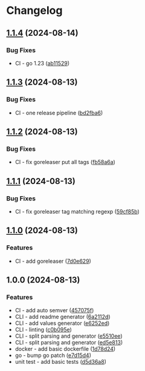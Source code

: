 # Changelog

## [1.1.4](https://github.com/danspts/helmdocs/compare/v1.1.3...v1.1.4) (2024-08-14)


### Bug Fixes

* CI - go 1.23 ([ab11529](https://github.com/danspts/helmdocs/commit/ab11529847304323647cbeca6a26a4d70c1e8fa6))

## [1.1.3](https://github.com/danspts/helmdocs/compare/v1.1.2...v1.1.3) (2024-08-13)


### Bug Fixes

* CI - one release pipeline ([bd2fba6](https://github.com/danspts/helmdocs/commit/bd2fba685b95efa3d7fe1593d6bb4b99e015afb4))

## [1.1.2](https://github.com/danspts/helmdocs/compare/v1.1.1...v1.1.2) (2024-08-13)


### Bug Fixes

* CI - fix goreleaser put all tags ([fb58a6a](https://github.com/danspts/helmdocs/commit/fb58a6a37ff012a07c2537c4349406d22216482d))

## [1.1.1](https://github.com/danspts/helmdocs/compare/v1.1.0...v1.1.1) (2024-08-13)


### Bug Fixes

* CI - fix goreleaser tag matching regexp ([59cf85b](https://github.com/danspts/helmdocs/commit/59cf85b0e8d555d892b3b8a8722c7fed13c8e209))

## [1.1.0](https://github.com/danspts/helmdocs/compare/v1.0.0...v1.1.0) (2024-08-13)


### Features

* CI - add goreleaser ([7d0e629](https://github.com/danspts/helmdocs/commit/7d0e6292fd30d4839943dbd30fabf7108f60d49c))

## 1.0.0 (2024-08-13)


### Features

* CI - add auto semver ([457075f](https://github.com/danspts/helmdocs/commit/457075f65c24754ddec8a05f2c990263c93e6742))
* CLI - add readme generator ([6a2112d](https://github.com/danspts/helmdocs/commit/6a2112d422805708e36269121cf3ec7a4ee972ed))
* CLI - add values generator ([e6252ed](https://github.com/danspts/helmdocs/commit/e6252edbe139a906f7107d236b74b93115e1f2af))
* CLI - linting ([c0b095e](https://github.com/danspts/helmdocs/commit/c0b095eb66ecb72d68f46af35d71ea9b4a3be51c))
* CLI - split parsing and generator ([e5510ee](https://github.com/danspts/helmdocs/commit/e5510ee0130b54a9c241824223aac63f250cf284))
* CLI - split parsing and generator ([ed5e813](https://github.com/danspts/helmdocs/commit/ed5e8138f49c0d14820961bcca71b089c3cd2f5b))
* docker - add basic dockerfile ([1d78d24](https://github.com/danspts/helmdocs/commit/1d78d242bc08316a3c601e1c4cb13d7cea34e51e))
* go - bump go patch ([e7d15d4](https://github.com/danspts/helmdocs/commit/e7d15d4a2144ca5e47a6cafd626adc063911c851))
* unit test - add basic tests ([d5d36a8](https://github.com/danspts/helmdocs/commit/d5d36a86b6f4a3d61af1b98d05833ee5c878b623))
